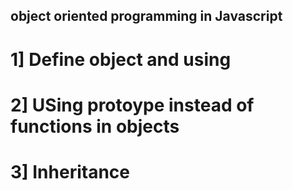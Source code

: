 ## object oriented programming in Javascript
# 1] Define object and using
# 2] USing protoype instead of functions in objects
# 3] Inheritance
